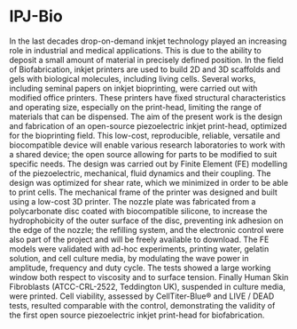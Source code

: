 # IPJ-Bio

In the last decades drop-on-demand inkjet technology played an increasing role in industrial and medical applications. This is due to the ability to deposit a small amount of material in precisely defined position. In the field of Biofabrication, inkjet printers are used to build 2D and 3D scaffolds and gels with biological molecules, including living cells. Several works, including seminal papers on inkjet bioprinting, were carried out with modified office printers. These printers have fixed structural characteristics and operating size, especially on the print-head, limiting the range of materials that can be dispensed. 
The aim of the present work is the design and fabrication of an open-source piezoelectric inkjet print-head, optimized for the bioprinting field. This low-cost, reproducible, reliable, versatile and biocompatible device will enable various research laboratories to work with a shared device; the open source allowing for parts to be modified to suit specific needs. 
The design was carried out by Finite Element (FE) modelling of the piezoelectric, mechanical, fluid dynamics and their coupling. The design was optimized for shear rate, which we minimized in order to be able to print cells. The mechanical frame of the printer was designed and built using a low-cost 3D printer. The nozzle plate was fabricated from a polycarbonate disc coated with biocompatible silicone, to increase the hydrophobicity of the outer surface of the disc, preventing ink adhesion on the edge of the nozzle; the refilling system, and the electronic control were also part of the project and will be freely available to download. 
The FE models were validated with ad-hoc experiments, printing water, gelatin solution, and cell culture media, by modulating the wave power in amplitude, frequency and duty cycle. The tests showed a large working window both respect to viscosity and to surface tension. Finally Human Skin Fibroblasts (ATCC-CRL-2522, Teddington UK), suspended in culture media, were printed. Cell viability, assessed by CellTiter-Blue® and LIVE / DEAD tests, resulted comparable with the control, demonstrating the validity of the first open source piezoelectric inkjet print-head for biofabrication.